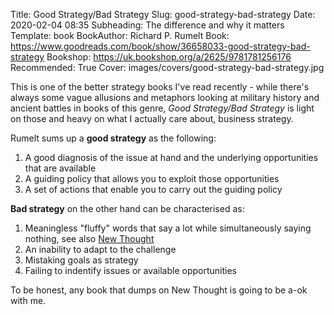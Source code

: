 Title: Good Strategy/Bad Strategy
Slug: good-strategy-bad-strategy
Date: 2020-02-04 08:35
Subheading: The difference and why it matters
Template: book
BookAuthor: Richard P. Rumelt
Book: https://www.goodreads.com/book/show/36658033-good-strategy-bad-strategy
Bookshop: https://uk.bookshop.org/a/2625/9781781256176
Recommended: True
Cover: images/covers/good-strategy-bad-strategy.jpg

This is one of the better strategy books I've read recently - while there's always some vague allusions and metaphors looking at military history and ancient battles in books of this genre, *Good Strategy/Bad Strategy* is light on those and heavy on what I actually care about, business strategy.

Rumelt sums up a **good strategy** as the following:

1. A good diagnosis of the issue at hand and the underlying opportunities that are available
2. A guiding policy that allows you to exploit those opportunities
3. A set of actions that enable you to carry out the guiding policy

**Bad strategy** on the other hand can be characterised as:

1. Meaningless "fluffy" words that say a lot while simultaneously saying nothing, see also [New Thought](https://en.wikipedia.org/wiki/New_Thought)
2. An inability to adapt to the challenge
3. Mistaking goals as strategy 
4. Failing to indentify issues or available opportunities


To be honest, any book that dumps on New Thought is going to be a-ok with me.

